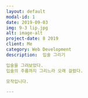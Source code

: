 ```yaml
---
layout: default
modal-id: 1
date: 2019-09-03
img: 9-3 lip.jpg
alt: image-alt
project-date: 8 2019
client: Me
category: Web Development
description:  입술 그리기

입술을 그려보았다.
입술의 주름까지 그리느라 오래 걸렸다.

모작입니다.

---
```


